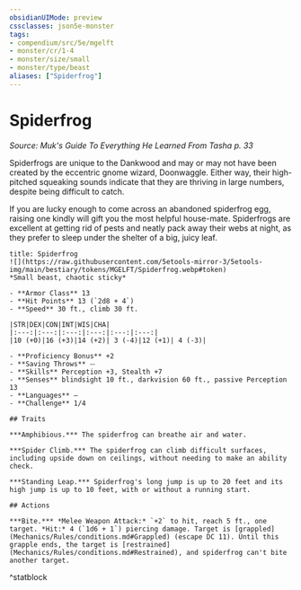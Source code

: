 ```yaml
---
obsidianUIMode: preview
cssclasses: json5e-monster
tags:
- compendium/src/5e/mgelft
- monster/cr/1-4
- monster/size/small
- monster/type/beast
aliases: ["Spiderfrog"]
---
```

# Spiderfrog
*Source: Muk's Guide To Everything He Learned From Tasha p. 33*  

Spiderfrogs are unique to the Dankwood and may or may not have been created by the eccentric gnome wizard, Doonwaggle. Either way, their high-pitched squeaking sounds indicate that they are thriving in large numbers, despite being difficult to catch.

If you are lucky enough to come across an abandoned spiderfrog egg, raising one kindly will gift you the most helpful house-mate. Spiderfrogs are excellent at getting rid of pests and neatly pack away their webs at night, as they prefer to sleep under the shelter of a big, juicy leaf.

```ad-statblock
title: Spiderfrog
![](https://raw.githubusercontent.com/5etools-mirror-3/5etools-img/main/bestiary/tokens/MGELFT/Spiderfrog.webp#token)
*Small beast, chaotic sticky*

- **Armor Class** 13
- **Hit Points** 13 (`2d8 + 4`)
- **Speed** 30 ft., climb 30 ft.

|STR|DEX|CON|INT|WIS|CHA|
|:---:|:---:|:---:|:---:|:---:|:---:|
|10 (+0)|16 (+3)|14 (+2)| 3 (-4)|12 (+1)| 4 (-3)|

- **Proficiency Bonus** +2
- **Saving Throws** ⏤
- **Skills** Perception +3, Stealth +7
- **Senses** blindsight 10 ft., darkvision 60 ft., passive Perception 13
- **Languages** —
- **Challenge** 1/4

## Traits

***Amphibious.*** The spiderfrog can breathe air and water.

***Spider Climb.*** The spiderfrog can climb difficult surfaces, including upside down on ceilings, without needing to make an ability check.

***Standing Leap.*** Spiderfrog's long jump is up to 20 feet and its high jump is up to 10 feet, with or without a running start.

## Actions

***Bite.*** *Melee Weapon Attack:* `+2` to hit, reach 5 ft., one target. *Hit:* 4 (`1d6 + 1`) piercing damage. Target is [grappled](Mechanics/Rules/conditions.md#Grappled) (escape DC 11). Until this grapple ends, the target is [restrained](Mechanics/Rules/conditions.md#Restrained), and spiderfrog can't bite another target.
```
^statblock